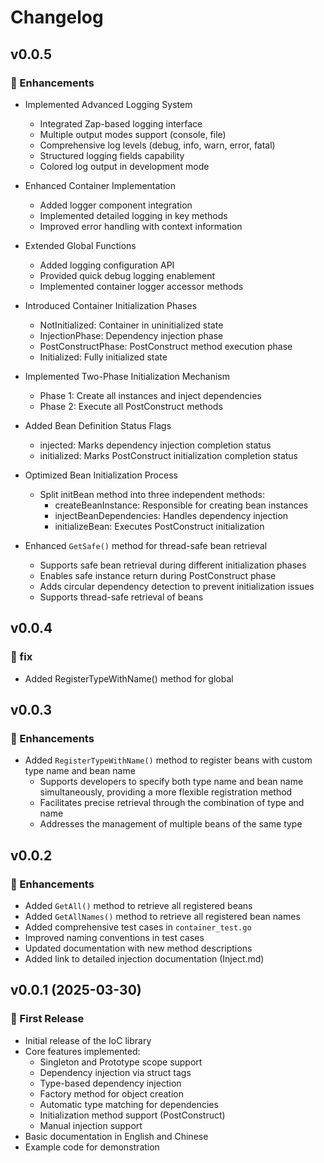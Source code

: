 # Changelog

## v0.0.5

### 🚀 Enhancements

- Implemented Advanced Logging System
  - Integrated Zap-based logging interface
  - Multiple output modes support (console, file)
  - Comprehensive log levels (debug, info, warn, error, fatal)
  - Structured logging fields capability
  - Colored log output in development mode

- Enhanced Container Implementation
  - Added logger component integration
  - Implemented detailed logging in key methods
  - Improved error handling with context information

- Extended Global Functions
  - Added logging configuration API
  - Provided quick debug logging enablement
  - Implemented container logger accessor methods

- Introduced Container Initialization Phases
  - NotInitialized: Container in uninitialized state
  - InjectionPhase: Dependency injection phase
  - PostConstructPhase: PostConstruct method execution phase
  - Initialized: Fully initialized state

- Implemented Two-Phase Initialization Mechanism
  - Phase 1: Create all instances and inject dependencies
  - Phase 2: Execute all PostConstruct methods

- Added Bean Definition Status Flags
  - injected: Marks dependency injection completion status
  - initialized: Marks PostConstruct initialization completion status

- Optimized Bean Initialization Process
  - Split initBean method into three independent methods:
    - createBeanInstance: Responsible for creating bean instances
    - injectBeanDependencies: Handles dependency injection
    - initializeBean: Executes PostConstruct initialization

- Enhanced `GetSafe()` method for thread-safe bean retrieval
  - Supports safe bean retrieval during different initialization phases
  - Enables safe instance return during PostConstruct phase
  - Adds circular dependency detection to prevent initialization issues
  - Supports thread-safe retrieval of beans


## v0.0.4

### 🐛 fix
- Added RegisterTypeWithName() method for global

## v0.0.3

### 🚀 Enhancements

- Added `RegisterTypeWithName()` method to register beans with custom type name and bean name
  - Supports developers to specify both type name and bean name simultaneously, providing a more flexible registration method
  - Facilitates precise retrieval through the combination of type and name
  - Addresses the management of multiple beans of the same type

## v0.0.2

### 🚀 Enhancements

- Added `GetAll()` method to retrieve all registered beans
- Added `GetAllNames()` method to retrieve all registered bean names
- Added comprehensive test cases in `container_test.go`
- Improved naming conventions in test cases
- Updated documentation with new method descriptions
- Added link to detailed injection documentation (Inject.md)

## v0.0.1 (2025-03-30)

### 🎉 First Release

- Initial release of the IoC library
- Core features implemented:
  - Singleton and Prototype scope support
  - Dependency injection via struct tags
  - Type-based dependency injection
  - Factory method for object creation
  - Automatic type matching for dependencies
  - Initialization method support (PostConstruct)
  - Manual injection support
- Basic documentation in English and Chinese
- Example code for demonstration